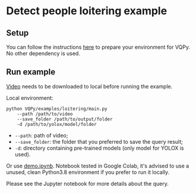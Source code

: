 # Detect people loitering example

## Setup

You can follow the instructions [here](../../vqpy/README.md) to prepare your environment for VQPy. No other dependency is used.

## Run example

[Video](https://youtu.be/EuLMrUFNRxQ) needs to be downloaded to local before running the example.

Local environment:

```shell
python VQPy/examples/loitering/main.py
    --path /path/to/video
    --save_folder /path/to/output/folder
    -d /path/to/yolox/model/folder
```

- `--path`: path of video;
- `--save_folder`: the folder that you preferred to save the query result;
- `-d`: directory containing pre-trained models (only model for YOLOX is used).

Or use [demo.ipynb](./demo.ipynb). Notebook tested in Google Colab, it's advised to use a unused, clean Python3.8 environment if you prefer to run it locally.

Please see the Jupyter notebook for more details about the query.
